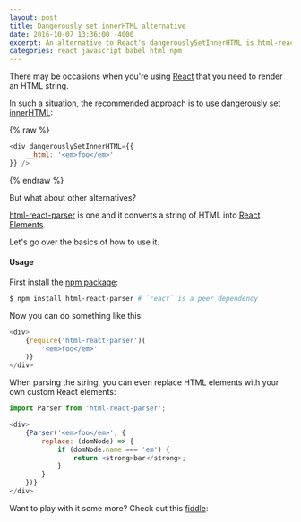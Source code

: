 ```yaml
---
layout: post
title: Dangerously set innerHTML alternative
date: 2016-10-07 13:36:00 -4000
excerpt: An alternative to React's dangerouslySetInnerHTML is html-react-parser, which converts an HTML string to React elements.
categories: react javascript babel html npm
---
```


There may be occasions when you're using [React](https://facebook.github.io/react/) that you need to render an HTML string.

In such a situation, the recommended approach is to use [dangerously set innerHTML](https://facebook.github.io/react/tips/dangerously-set-inner-html.html):

{% raw %}
```js
<div dangerouslySetInnerHTML={{
    __html: '<em>foo</em>'
}} />
```
{% endraw %}

But what about other alternatives?

[html-react-parser](https://github.com/remarkablemark/html-react-parser) is one and it converts a string of HTML into [React Elements](https://facebook.gitnub.io/react/blog/2015/12/18/react-components-elements-and-instances.html#elements-describe-the-tree).

Let's go over the basics of how to use it.

#### Usage

First install the [npm package](https://www.npmjs.com/package/html-react-parser):

```sh
$ npm install html-react-parser # `react` is a peer dependency
```

Now you can do something like this:

```js
<div>
    {require('html-react-parser')(
        '<em>foo</em>'
    )}
</div>
```

When parsing the string, you can even replace HTML elements with your own custom React elements:

```js
import Parser from 'html-react-parser';

<div>
    {Parser('<em>foo</em>', {
        replace: (domNode) => {
            if (domNode.name === 'em') {
                return <strong>bar</strong>;
            }
        }
    })}
</div>
```

Want to play with it some more? Check out this [fiddle](https://jsfiddle.net/remarkablemark/7v86d800/):

<script async src="//jsfiddle.net/remarkablemark/7v86d800/embed/js,html,result/dark/"></script>
